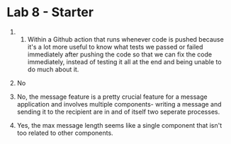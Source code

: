 # Lab 8 - Starter

1) 1. Within a Github action that runs whenever code is pushed because it's a lot more useful to know what tests we passed or failed immediately after pushing the code so that we can fix the code immediately, instead of testing it all at the end and being unable to do much about it.

2) No

3) No, the message feature is a pretty crucial feature for a message application and involves multiple components- writing a message and sending it to the recipient are in and of itself two seperate processes.
   
4) Yes, the max message length seems like a single component that isn't too related to other components.